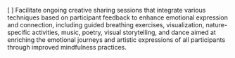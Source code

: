 [ ] Facilitate ongoing creative sharing sessions that integrate various techniques based on participant feedback to enhance emotional expression and connection, including guided breathing exercises, visualization, nature-specific activities, music, poetry, visual storytelling, and dance aimed at enriching the emotional journeys and artistic expressions of all participants through improved mindfulness practices.
